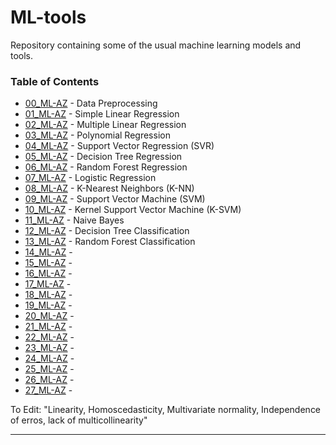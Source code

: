 # ML-tools
Repository containing some of the usual machine learning models and tools.

### Table of Contents

- [00_ML-AZ](https://github.com/lpverneck/ML-tools/blob/master/ML-AZ/00_ML-AZ.ipynb) - Data Preprocessing
- [01_ML-AZ](https://github.com/lpverneck/ML-tools/blob/master/ML-AZ/01_ML-AZ.ipynb) - Simple Linear Regression
- [02_ML-AZ](https://github.com/lpverneck/ML-tools/blob/master/ML-AZ/02_ML-AZ.ipynb) - Multiple Linear Regression
- [03_ML-AZ](https://github.com/lpverneck/ML-tools/blob/master/ML-AZ/03_ML-AZ.ipynb) - Polynomial Regression
- [04_ML-AZ](https://github.com/lpverneck/ML-tools/blob/master/ML-AZ/04_ML-AZ.ipynb) - Support Vector Regression (SVR)
- [05_ML-AZ](https://github.com/lpverneck/ML-tools/blob/master/ML-AZ/05_ML-AZ.ipynb) - Decision Tree Regression
- [06_ML-AZ](https://github.com/lpverneck/ML-tools/blob/master/ML-AZ/06_ML-AZ.ipynb) - Random Forest Regression
- [07_ML-AZ](https://github.com/lpverneck/ML-tools/blob/master/ML-AZ/07_ML-AZ.ipynb) - Logistic Regression
- [08_ML-AZ](https://github.com/lpverneck/ML-tools/blob/master/ML-AZ/08_ML-AZ.ipynb) - K-Nearest Neighbors (K-NN)
- [09_ML-AZ](https://github.com/lpverneck/ML-tools/blob/master/ML-AZ/09_ML-AZ.ipynb) - Support Vector Machine (SVM)
- [10_ML-AZ](https://github.com/lpverneck/ML-tools/blob/master/ML-AZ/10_ML-AZ.ipynb) - Kernel Support Vector Machine (K-SVM)
- [11_ML-AZ](https://github.com/lpverneck/ML-tools/blob/master/ML-AZ/11_ML-AZ.ipynb) - Naive Bayes
- [12_ML-AZ](https://github.com/lpverneck/ML-tools/blob/master/ML-AZ/12_ML-AZ.ipynb) - Decision Tree Classification
- [13_ML-AZ](https://github.com/lpverneck/ML-tools/blob/master/ML-AZ/13_ML-AZ.ipynb) - Random Forest Classification
- [14_ML-AZ](https://github.com/lpverneck/ML-tools/blob/master/ML-AZ/14_ML-AZ.ipynb) - 
- [15_ML-AZ](https://github.com/lpverneck/ML-tools/blob/master/ML-AZ/15_ML-AZ.ipynb) - 
- [16_ML-AZ](https://github.com/lpverneck/ML-tools/blob/master/ML-AZ/16_ML-AZ.ipynb) - 
- [17_ML-AZ](https://github.com/lpverneck/ML-tools/blob/master/ML-AZ/17_ML-AZ.ipynb) - 
- [18_ML-AZ](https://github.com/lpverneck/ML-tools/blob/master/ML-AZ/18_ML-AZ.ipynb) - 
- [19_ML-AZ](https://github.com/lpverneck/ML-tools/blob/master/ML-AZ/19_ML-AZ.ipynb) - 
- [20_ML-AZ](https://github.com/lpverneck/ML-tools/blob/master/ML-AZ/20_ML-AZ.ipynb) - 
- [21_ML-AZ](https://github.com/lpverneck/ML-tools/blob/master/ML-AZ/21_ML-AZ.ipynb) - 
- [22_ML-AZ](https://github.com/lpverneck/ML-tools/blob/master/ML-AZ/22_ML-AZ.ipynb) - 
- [23_ML-AZ](https://github.com/lpverneck/ML-tools/blob/master/ML-AZ/23_ML-AZ.ipynb) - 
- [24_ML-AZ](https://github.com/lpverneck/ML-tools/blob/master/ML-AZ/24_ML-AZ.ipynb) - 
- [25_ML-AZ](https://github.com/lpverneck/ML-tools/blob/master/ML-AZ/25_ML-AZ.ipynb) - 
- [26_ML-AZ](https://github.com/lpverneck/ML-tools/blob/master/ML-AZ/26_ML-AZ.ipynb) - 
- [27_ML-AZ](https://github.com/lpverneck/ML-tools/blob/master/ML-AZ/27_ML-AZ.ipynb) - 



To Edit: "Linearity, Homoscedasticity, Multivariate normality, Independence of erros, lack of multicollinearity"




___
